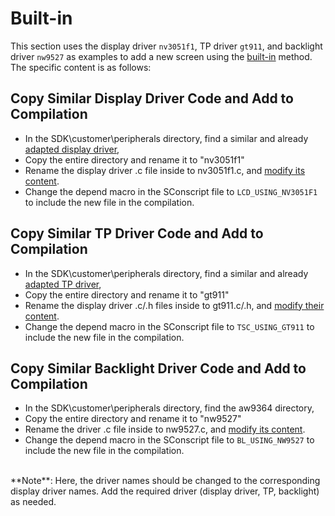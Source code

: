 # Built-in
This section uses the display driver `nv3051f1`, TP driver `gt911`, and backlight driver `nw9527` as examples to add a new screen using the [built-in](lcd_driver_Internal) method. The specific content is as follows:
## Copy Similar Display Driver Code and Add to Compilation
- In the SDK\customer\peripherals directory, find a similar and already [adapted display driver](./已适配屏幕模组列表.md),
- Copy the entire directory and rename it to "nv3051f1"
- Rename the display driver .c file inside to nv3051f1.c, and [modify its content](update-lcd-param).
- Change the depend macro in the SConscript file to `LCD_USING_NV3051F1` to include the new file in the compilation.

## Copy Similar TP Driver Code and Add to Compilation
- In the SDK\customer\peripherals directory, find a similar and already [adapted TP driver](./已适配屏幕模组列表.md),
- Copy the entire directory and rename it to "gt911"
- Rename the display driver .c/.h files inside to gt911.c/.h, and [modify their content](update-tp-param).
- Change the depend macro in the SConscript file to `TSC_USING_GT911` to include the new file in the compilation.

## Copy Similar Backlight Driver Code and Add to Compilation
- In the SDK\customer\peripherals directory, find the aw9364 directory,
- Copy the entire directory and rename it to "nw9527"
- Rename the driver .c file inside to nw9527.c, and [modify its content](modify-lcd-bl-c-file).
- Change the depend macro in the SConscript file to `BL_USING_NW9527` to include the new file in the compilation.

<br>
**Note**: Here, the driver names should be changed to the corresponding display driver names. Add the required driver (display driver, TP, backlight) as needed.
<br>
<br>
<br>